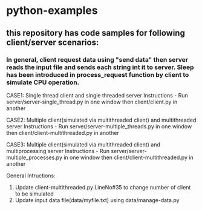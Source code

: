 # python-examples

## this repository has code samples for following client/server scenarios:
### In general, client request data using "send data" then server reads the input file and sends each string int it to server. Sleep has been introduced in process_request function by client to simulate CPU operation.

CASE1: Single thread client and single threaded server
Instructions - Run server/server-single_thread.py in one window then client/client.py in another

CASE2: Multiple client(simulated via multithreaded client) and multithreaded  server
Instructions - Run server/server-multiple_threads.py in one window then client/client-multithreaded.py in another

CASE3: Multiple client(simulated via multithreaded client) and multiprocessing server
Instructions - Run server/server-multiple_processes.py in one window then client/client-multithreaded.py in another

General Intructions:
1. Update client-multithreaded.py LineNo#35 to change number of client to be simulated
2. Update input data file(data/myfile.txt) using data/manage-data.py
